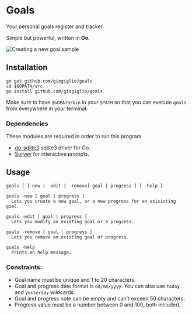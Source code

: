 # Goals
Your personal goals register and tracker.

Simple but powerful, written in __Go__.

![Creating a new goal sample](https://user-images.githubusercontent.com/28677022/48311171-108af080-e59c-11e8-9794-65d82eb15557.gif)

## Installation
```
go get github.com/giogiglio/goals
cd $GOPATH/src
go install github.com/giogiglio/goals
```

Make sure to have `$GOPATH/bin` in your `$PATH` so that you can execute `goals` from everywhere in your terminal.

### Dependencies
These modules are required in order to run this program.
- [go-sqlite3](https://github.com/mattn/go-sqlite3) sqlite3 driver for Go.
- [Survey](https://github.com/AlecAivazis/survey) for interactive prompts. 

## Usage
```
goals [ [-new | -edit | -remove] goal | progress ] [ -help ]

goals -new [ goal | progress ]
  Lets you create a new goal, or a new progress for an exisisting goal.
  
goals -edit [ goal | progress ]
  Lets you modify an existing goal or a progress.
  
goals -remove [ goal | progress ]
  Lets you remove an existing goal or progress.
  
goals -help
  Prints an help message.
```

### Constraints:
- Goal name must be unique and 1 to 20 characters.
- Goal and progress date format is `dd/mm/yyyy`. You can also use `today` and `yesterday` wildcards.
- Goal and progress note can be empty and can't exceed 50 characters.
- Progress value must be a number between 0 and 100, both included.
